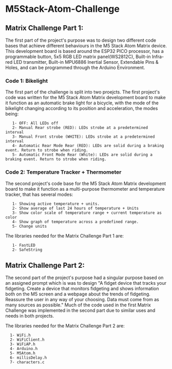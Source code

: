 # M5Stack-Atom-Challenge

## Matrix Challenge Part 1:
   The first part of the project's purpose was to design two different code bases that achieve different behaviours in the M5 Stack Atom Matrix device. This development board is based around the ESP32 PICO processor, has a programmable button, 5x5 RGB LED matrix panel(WS2812C), Built-in Infra-red LED transmitter, Built-in MPU6886 Inertial Sensor, Extendable Pins & Holes, and can be programmed through the Arduino Environment. 
  
### Code 1: Bikelight
   The first part of the challenge is split into two proejcts. The first project's code was written for the M5 Stack Atom Matrix development board to make it function as an automatic brake light for a bicycle, with the mode of the bikelight changing according to its position and acceleration, the modes being:
       
       1- OFF: All LEDs off
       2- Manual Rear strobe (RED): LEDs strobe at a predetermined interval
       3- Manual Front strobe (WHITE): LEDs strobe at a predetermined interval
       4- Automatic Rear Mode Rear (RED): LEDs are solid during a braking event. Return to strobe when riding.
       5- Automatic Front Mode Rear (White): LEDs are solid during a braking event. Return to strobe when riding.
### Code 2: Temperature Tracker + Thermometer
The second project's code base for the M5 Stack Atom Matrix development board to make it function as a multi-purpose thermometer and temperature tracker, that has several modes:

       1- Showing active temperature + units.
       2- Show average of last 24 hours of temperature + Units
       3- Show color scale of temperature range + current temperature as color
       4- Show graph of temperature across a predefined range.
       5- Change units
The libraries needed for the Matrix Challenge Part 1 are:
       
       1- FastLED
       2- SafeString
       
## Matrix Challenge Part 2:
   The second part of the project's purpose had a singular purpose based on an assigned prompt which is was to design "A fidget device that tracks your fidgeting. Create a device that monitors fidgeting and shows information both on the M5 screen and a webpage about the trends of fidgeting. Reassure the user in any way of your choosing. Data must come from as many sources as possible." Much of the code used in the first Matrix Challenge was implemented in the second part due to similar uses and needs in both projects. 
   
   The libraries needed for the Matrix Challenge Part 2 are:
   
      1- WiFi.h
      2- WiFiClient.h
      3- WiFiAP.h
      4- Arduino.h
      5- M5Atom.h
      6- millisDelay.h
      7- characters.c
   

